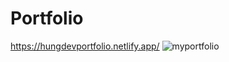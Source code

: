 # Portfolio
https://hungdevportfolio.netlify.app/
![myportfolio](https://github.com/user-attachments/assets/6dc3d397-20c9-4272-91cd-f2cef2e48bb4)
